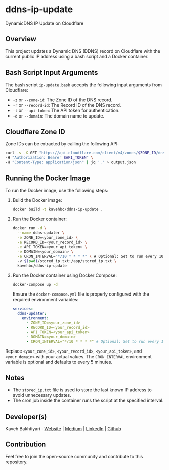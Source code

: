 # ddns-ip-update
DynamicDNS IP Update on Cloudflare

## Overview
This project updates a Dynamic DNS (DDNS) record on Cloudflare with the current public IP address using a bash script and a Docker container.

## Bash Script Input Arguments
The bash script `ip-update.bash` accepts the following input arguments from Cloudflare:

- `-z` or `--zone-id`: The Zone ID of the DNS record.
- `-r` or `--record-id`: The Record ID of the DNS record.
- `-t` or `--api-token`: The API token for authentication.
- `-d` or `--domain`: The domain name to update.

## Cloudflare Zone ID
Zone IDs can be extracted by calling the following API:


```bash
curl -s -X GET "https://api.cloudflare.com/client/v4/zones/$ZONE_ID/dns_records" \
-H "Authorization: Bearer $API_TOKEN" \
-H "Content-Type: application/json" | jq '.' > output.json
```

## Running the Docker Image
To run the Docker image, use the following steps:

1. Build the Docker image:
   ```bash
   docker build -t kavehbc/ddns-ip-update .
   ```

2. Run the Docker container:
   ```bash
   docker run -d \
     --name ddns-updater \
     -e ZONE_ID=<your_zone_id> \
     -e RECORD_ID=<your_record_id> \
     -e API_TOKEN=<your_api_token> \
     -e DOMAIN=<your_domain> \
     -e CRON_INTERVAL="*/10 * * * *" \ # Optional: Set to run every 10 minutes
     -v $(pwd)/stored_ip.txt:/app/stored_ip.txt \
     kavehbc/ddns-ip-update
   ```

3. Run the Docker container using Docker Compose:
   ```bash
   docker-compose up -d
   ```

   Ensure the `docker-compose.yml` file is properly configured with the required environment variables:
   ```yaml
   services:
     ddns-updater:
       environment:
         - ZONE_ID=<your_zone_id>
         - RECORD_ID=<your_record_id>
         - API_TOKEN=<your_api_token>
         - DOMAIN=<your_domain>
         - CRON_INTERVAL="*/10 * * * *" # Optional: Set to run every 10 minutes
   ```

Replace `<your_zone_id>`, `<your_record_id>`, `<your_api_token>`, and `<your_domain>` with your actual values. The `CRON_INTERVAL` environment variable is optional and defaults to every 5 minutes.

## Notes
- The `stored_ip.txt` file is used to store the last known IP address to avoid unnecessary updates.
- The cron job inside the container runs the script at the specified interval.

## Developer(s)
Kaveh Bakhtiyari - [Website](http://bakhtiyari.com) | [Medium](https://medium.com/@bakhtiyari)
  | [LinkedIn](https://www.linkedin.com/in/bakhtiyari) | [Github](https://github.com/kavehbc)

## Contribution
Feel free to join the open-source community and contribute to this repository.